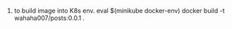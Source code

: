 1. to build image into K8s env.
   eval $(minikube docker-env)
   docker build -t wahaha007/posts:0.0.1 .
